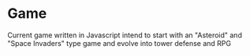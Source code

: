 # Game
Current game written in Javascript intend to start with an "Asteroid" and "Space Invaders" type game and evolve into tower defense and RPG
